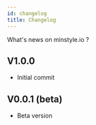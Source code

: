 ```yaml
---
id: changelog
title: Changelog
---
```


What's news on minstyle.io ?

## V1.0.0
* Initial commit 


## V0.0.1 (beta)
* Beta version